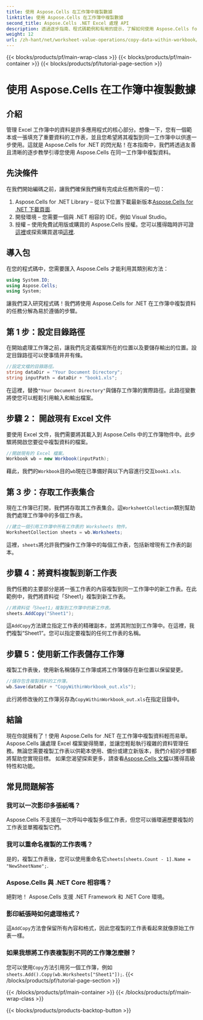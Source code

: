 ```yaml
---
title: 使用 Aspose.Cells 在工作簿中複製數據
linktitle: 使用 Aspose.Cells 在工作簿中複製數據
second_title: Aspose.Cells .NET Excel 處理 API
description: 透過逐步指南、程式碼範例和有用的提示，了解如何使用 Aspose.Cells for .NET 在 Excel 工作簿中有效地複製資料。
weight: 12
url: /zh-hant/net/worksheet-value-operations/copy-data-within-workbook/
---
```


{{< blocks/products/pf/main-wrap-class >}}
{{< blocks/products/pf/main-container >}}
{{< blocks/products/pf/tutorial-page-section >}}

# 使用 Aspose.Cells 在工作簿中複製數據

## 介紹
管理 Excel 工作簿中的資料是許多應用程式的核心部分。想像一下，您有一個範本或一張填充了重要資料的工作表，並且您希望將其複製到同一工作簿中以供進一步使用。這就是 Aspose.Cells for .NET 的閃光點！在本指南中，我們將透過友善且清晰的逐步教學引導您使用 Aspose.Cells 在同一工作簿中複製資料。
## 先決條件
在我們開始編碼之前，讓我們確保我們擁有完成此任務所需的一切：
1.  Aspose.Cells for .NET Library – 從以下位置下載最新版本[Aspose.Cells for .NET 下載頁面](https://releases.aspose.com/cells/net/).
2. 開發環境 – 您需要一個與 .NET 相容的 IDE，例如 Visual Studio。
3. 授權 – 使用免費試用版或購買的 Aspose.Cells 授權。您可以獲得臨時許可證[這裡](https://purchase.aspose.com/temporary-license/)或探索購買選項[這裡](https://purchase.aspose.com/buy).
## 導入包
在您的程式碼中，您需要匯入 Aspose.Cells 才能利用其類別和方法：
```csharp
using System.IO;
using Aspose.Cells;
using System;
```
讓我們深入研究程式碼！我們將使用 Aspose.Cells for .NET 在工作簿中複製資料的任務分解為易於遵循的步驟。
## 第 1 步：設定目錄路徑
在開始處理工作簿之前，讓我們先定義檔案所在的位置以及要儲存輸出的位置。設定目錄路徑可以使事情井井有條。
```csharp
//設定文檔的目錄路徑。
string dataDir = "Your Document Directory";
string inputPath = dataDir + "book1.xls";
```
在這裡，替換`"Your Document Directory"`與儲存工作簿的實際路徑。此路徑變數將使您可以輕鬆引用輸入和輸出檔案。
## 步驟 2： 開啟現有 Excel 文件
要使用 Excel 文件，我們需要將其載入到 Aspose.Cells 中的工作簿物件中。此步驟將開啟您要從中複製資料的檔案。
```csharp
//開啟現有的 Excel 檔案。
Workbook wb = new Workbook(inputPath);
```
藉此，我們的`Workbook`目的`wb`現在已準備好與以下內容進行交互`book1.xls`.
## 第 3 步：存取工作表集合
現在工作簿已打開，我們將存取其工作表集合。這`WorksheetCollection`類別幫助我們處理工作簿中的多個工作表。
```csharp
//建立一個引用工作簿中所有工作表的 Worksheets 物件。
WorksheetCollection sheets = wb.Worksheets;
```
這裡，`sheets`將允許我們操作工作簿中的每個工作表，包括新增現有工作表的副本。
## 步驟 4：將資料複製到新工作表
我們任務的主要部分是將一張工作表的內容複製到同一工作簿中的新工作表。在此範例中，我們將資料從「Sheet1」複製到新工作表。
```csharp
//將資料從「Sheet1」複製到工作簿中的新工作表。
sheets.AddCopy("Sheet1");
```
這`AddCopy`方法建立指定工作表的精確副本，並將其附加到工作簿中。在這裡，我們複製“Sheet1”。您可以指定要複製的任何工作表的名稱。
## 步驟 5：使用新工作表儲存工作簿
複製工作表後，使用新名稱儲存工作簿或將工作簿儲存在新位置以保留變更。
```csharp
//儲存包含複製資料的工作簿。
wb.Save(dataDir + "CopyWithinWorkbook_out.xls");
```
此行將修改後的工作簿另存為`CopyWithinWorkbook_out.xls`在指定目錄中。
## 結論
現在你就擁有了！使用 Aspose.Cells for .NET 在工作簿中複製資料輕而易舉。 Aspose.Cells 讓處理 Excel 檔案變得簡單，並讓您輕鬆執行複雜的資料管理任務。無論您需要複製工作表以供範本使用、備份或建立新版本，我們介紹的步驟都將幫助您實現目標。
如果您渴望探索更多，請查看[Aspose.Cells 文檔](https://reference.aspose.com/cells/net/)以獲得高級特性和功能。
## 常見問題解答
### 我可以一次影印多張紙嗎？
Aspose.Cells 不支援在一次呼叫中複製多個工作表，但您可以循環遍歷要複製的工作表並單獨複製它們。
### 我可以重命名複製的工作表嗎？
是的，複製工作表後，您可以使用重命名它`sheets[sheets.Count - 1].Name = "NewSheetName";`.
### Aspose.Cells 與 .NET Core 相容嗎？
絕對地！ Aspose.Cells 支援 .NET Framework 和 .NET Core 環境。
### 影印紙張時如何處理格式？
這`AddCopy`方法會保留所有內容和格式，因此您複製的工作表看起來就像原始工作表一樣。
### 如果我想將工作表複製到不同的工作簿怎麼辦？
您可以使用`Copy`方法引用另一個工作簿，例如`sheets.Add().Copy(wb.Worksheets["Sheet1"]);`.
{{< /blocks/products/pf/tutorial-page-section >}}

{{< /blocks/products/pf/main-container >}}
{{< /blocks/products/pf/main-wrap-class >}}

{{< blocks/products/products-backtop-button >}}
